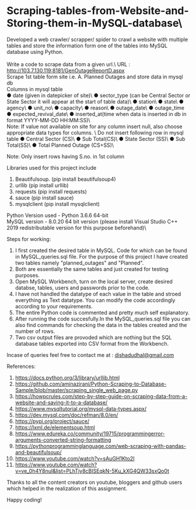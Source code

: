 # Scraping-tables-from-Website-and-Storing-them-in-MySQL-database\
Developed a web crawler/ scrapper/ spider to crawl a website with multiple tables and store the information form one of the tables into MySQL database using Python.\
\
 Write a code to scrape data from a given url.\ 
 URL :  http://103.7.130.119:8181/GenOutageReportD.aspx \
 Scrape 1st table form site i.e. A. Planned Outages and store data in mysql db \
 Columns in mysql table \
 ● date (given in datepicker of site)\ 
 ● sector_type (can be Central Sector or State Sector it will appear at the start of table data)\ 
 ● station\ 
 ● state\ 
 ● agency\ 
 ● unit_no\ 
 ● capacity\ 
 ● reason\ 
 ● outage_date\ 
 ● outage_time \
 ● expected_revival_date\ 
 ● inserted_at(time when data is inserted in db in format YYYY-MM-DD HH:MM:SS)\ 
 \
Note: If value not available on site for any column insert null, also choose appropriate data types for columns. 
\ 
Do not insert following row in mysql table 
● Central Sector (CS)\ 
● Sub Total(CS)\ 
● State Sector (SS)\ 
● Sub Total(SS)\ 
● Total Planned Outage (CS+SS)\ 
 
Note: Only insert rows having S.no. in 1st column 

Libraries used for this project include
1) Beautifulsoup.   (pip install beautifulsoup4)
2) urllib           (pip install urllib)
3) requests         (pip install requests)
4) sauce            (pip install sauce)
5) mysqlclient      (pip install mysqlclient) 

Python Version used  - Python 3.6.6 64-bit \
MySQL version - 8.0.20 64 bit version (please install Visual Studio C++ 2019 redistributable version for this purpose beforehand)\

Steps for working:
1) I first created the desired table in MySQL. Code for which can be found in MySQL_queries.sql file. For the purpose of this project I have created two tables namely "planned_outages" and "Planned".
2) Both are essentially the same tables and just created for testing purposes.
3) Open MySQL Workbench, turn on the local server, create desired databse, tables, users and passwords prior to the code.
3) I have not handled the datatype of each value in the table and stroed everything as Text datatype. You can modify the code accordingly according to your requirements.
4) The entire Python code is commented and pretty much self explanatory.
5) After running the code succesfully.In the MySQL_queries.sql file you can also find commands for checking the data in the tables created and the number of rows.
6) Two csv output files are provoded which are nothing but the SQL database tables exported into CSV format from the Workbench.

Incase of queries feel free to contact me at : dishadudhal@gmail.com

References:
1) https://docs.python.org/3/library/urllib.html
2) https://github.com/aminazirani/Python-Scraping-to-Database-Sample/blob/master/scraping_single_web_page.py
3) https://howpcrules.com/step-by-step-guide-on-scraping-data-from-a-website-and-saving-it-to-a-database/
4) https://www.mysqltutorial.org/mysql-data-types.aspx/
5) https://dev.mysql.com/doc/refman/8.0/en/
6) https://pypi.org/project/sauce/
7) https://lxml.de/elementsoup.html
8) https://www.edureka.co/community/19715/programmingerror-arguments-converted-string-formatting
9) https://pythonprogramminglanguage.com/web-scraping-with-pandas-and-beautifulsoup/
10) https://www.youtube.com/watch?v=sAuGH1Kto2I
11) https://www.youtube.com/watch?v=ve_0h4Y8nuI&list=PLhTjy8cBISEqkN-5Ku_kXG4QW33sxQo0t

Thanks to all the content creators on youtube, bloggers and github users which helped in the realization of this assignment.

Happy coding!
